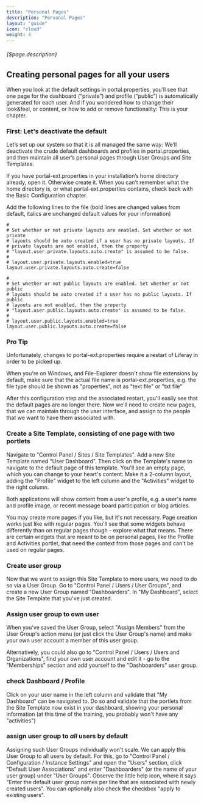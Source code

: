 ```yaml
---
title: "Personal Pages"
description: "Personal Pages"
layout: "guide"
icon: "cloud"
weight: 4
---
```


###### {$page.description}

<article id="1">

## Creating personal pages for all your users

When you look at the default settings in portal.properties, you’ll see that one page for the dashboard (“private”) and profile (“public”) is automatically generated for each user. And if you wondered how to change their look&feel, or content, or how to add or remove functionality: This is your chapter.

### First: Let's deactivate the default

Let’s set up our system so that it is all managed the same way: We’ll deactivate the crude default dashboards and profiles in portal.properties, and then maintain all user’s personal pages through User Groups and Site Templates.

If you have portal-ext.properties in your installation’s home directory already, open it. Otherwise create it. When you can’t remember what the home directory is, or what portal-ext.properties contains, check back with the Basic Configuration chapter.

Add the following lines to the file (bold lines are changed values from default, italics are unchanged default values for your information)

    #
    # Set whether or not private layouts are enabled. Set whether or not private
    # layouts should be auto created if a user has no private layouts. If
    # private layouts are not enabled, then the property
    # "layout.user.private.layouts.auto.create" is assumed to be false.
    #
    # layout.user.private.layouts.enabled=true
    layout.user.private.layouts.auto.create=false

    #
    # Set whether or not public layouts are enabled. Set whether or not public
    # layouts should be auto created if a user has no public layouts. If public
    # layouts are not enabled, then the property
    # "layout.user.public.layouts.auto.create" is assumed to be false.
    #
    # layout.user.public.layouts.enabled=true
    layout.user.public.layouts.auto.create=false


<aside>

### <span class="icon-16-star"></span> Pro Tip

Unfortunately, changes to portal-ext.properties require a restart of Liferay in order to be picked up.

When you're on Windows, and File-Explorer doesn't show file extensions by default, make sure that the actual file name is portal-ext.properties, e.g. the file type should be shown as "properties", not as "text file" or "txt file"

</aside>

</article>
<article id="2">

After this configuration step and the associated restart, you'll easily see that the default pages are no longer there. Now we'll need to create new pages, that we can maintain through the user interface, and assign to the people that we want to have them associated with.

### Create a Site Template, consisting of one page with two portlets

Navigate to "Control Panel / Sites / Site Templates". Add a new Site Template named "User Dashboard". Then click on the Template's name to navigate to the default page of this template. You'll see an empty page, which you can change to your heart's content: Make it a 2-column layout, adding the "Profile" widget to the left column and the "Activities" widget to the right column. 

Both applications will show content from a user's profile, e.g. a user's name and profile image, or recent message board participation or blog articles.

You may create more pages if you like, but it's not necessary. Page creation works just like with regular pages. You'll see that some widgets behave differently than on regular pages though - explore what that means. There are certain widgets that are meant to be on personal pages, like the Profile and Activities portlet, that need the context from those pages and can't be used on regular pages.

### Create user group

Now that we want to assign this Site Template to more users, we need to do so via a User Group. Go to "Control Panel / Users / User Groups", and create a new User Group named "Dashboarders". In "My Dashboard", select the Site Template that you've just created.

### Assign user group to own user

When you've saved the User Group, select "Assign Members" from the User Group's action menu (or just click the User Group's name) and make your own user account a member of this user group.

Alternatively, you could also go to "Control Panel / Users / Users and Organizations", find your own user account and edit it - go to the "Memberships" section and add yourself to the "Dashboarders" user group. 

### check Dashboard / Profile

Click on your user name in the left column and validate that "My Dashboard" can be navigated to. Do so and validate that the portlets from the Site Template now exist in your dashboard, showing your personal information (at this time of the training, you probably won't have any "activities")

### assign user group to *all* users by default

Assigning such User Groups individually won't scale. We can apply this User Group to all users by default. For this, go to "Control Panel / Configuration / Instance Settings" and open the "Users" section, click "Default User Associations" and enter "Dashboarders" (or the name of your user group) under "User Groups". Observe the little help icon, where it says "Enter the default user group names per line that are associated with newly created users". You can optionally also check the checkbox "apply to existing users".

</article>
 
